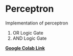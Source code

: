 # Perceptron
Implementation of perceptron

1. OR Logic Gate
2. AND Logic Gate

<b><a href='https://colab.research.google.com/drive/1NqaIjuOLKEI11giyruWmLYc3yM0IJz3e#scrollTo=8QZQBCMl0TEY&uniqifier=15'>Google Colab Link</a></b>
